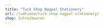 ```yaml
---
title: "Tuck Shop Nagpal Stationery"
url: /ludhiana/tuck-shop-nagpal-stationery/
shop: Schreibwaren
---
```

